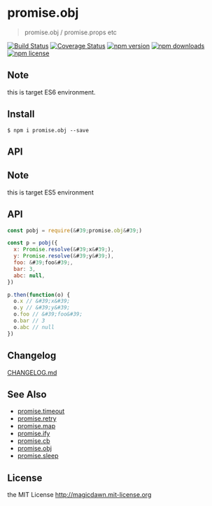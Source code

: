 <!-- template for package readme -->

# promise.obj

> promise.obj / promise.props etc

[![Build Status](https://img.shields.io/travis/magicdawn/promise.x.svg?style=flat-square)](https://travis-ci.org/magicdawn/promise.x)
[![Coverage Status](https://img.shields.io/codecov/c/github/magicdawn/promise.obj.svg?style=flat-square)](https://codecov.io/gh/magicdawn/promise.obj)
[![npm version](https://img.shields.io/npm/v/promise.obj.svg?style=flat-square)](https://www.npmjs.com/package/promise.obj)
[![npm downloads](https://img.shields.io/npm/dm/promise.obj.svg?style=flat-square)](https://www.npmjs.com/package/promise.obj)
[![npm license](https://img.shields.io/npm/l/promise.obj.svg?style=flat-square)](http://magicdawn.mit-license.org)

## Note

this is target ES6 environment.

## Install

```
$ npm i promise.obj --save
```

## API

## Note

this is target ES5 environment

## API

```js
const pobj = require(&#39;promise.obj&#39;)

const p = pobj({
  x: Promise.resolve(&#39;x&#39;),
  y: Promise.resolve(&#39;y&#39;),
  foo: &#39;foo&#39;,
  bar: 3,
  abc: null,
})

p.then(function(o) {
  o.x // &#39;x&#39;
  o.y // &#39;y&#39;
  o.foo // &#39;foo&#39;
  o.bar // 3
  o.abc // null
})
```

## Changelog

[CHANGELOG.md](CHANGELOG.md)

## See Also

- [promise.timeout](https://github.com/magicdawn/promise.x/promise.timeout)
- [promise.retry](https://github.com/magicdawn/promise.x/promise.retry)
- [promise.map](https://github.com/magicdawn/promise.x/promise.map)
- [promise.ify](https://github.com/magicdawn/promise.x/promise.ify)
- [promise.cb](https://github.com/magicdawn/promise.x/promise.cb)
- [promise.obj](https://github.com/magicdawn/promise.x/promise.obj)
- [promise.sleep](https://github.com/magicdawn/promise.x/promise.sleep)

## License

the MIT License http://magicdawn.mit-license.org
